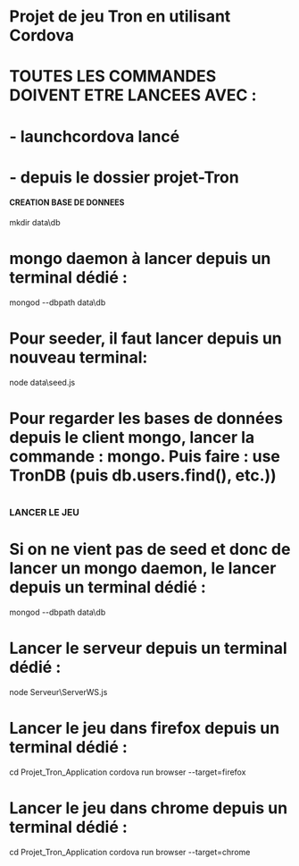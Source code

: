 # Projet de jeu Tron en utilisant Cordova

# TOUTES LES COMMANDES DOIVENT ETRE LANCEES AVEC  :
# - launchcordova lancé
# - depuis le dossier projet-Tron 


#### CREATION BASE DE DONNEES ###
mkdir data\db
# mongo daemon à lancer depuis un terminal dédié :
mongod --dbpath data\db
# Pour seeder, il faut lancer depuis un nouveau terminal:
node data\seed.js  
# Pour regarder les bases de données depuis le client mongo, lancer la commande : mongo. Puis faire : use TronDB (puis db.users.find(), etc.))
# ###############################

### LANCER LE JEU ###
# Si on ne vient pas de seed et donc de lancer un mongo daemon, le lancer depuis un terminal dédié :
mongod --dbpath data\db
# Lancer le serveur depuis un terminal dédié : 
node Serveur\ServerWS.js
# Lancer le jeu dans firefox depuis un terminal dédié :
cd Projet_Tron_Application
cordova run browser --target=firefox
# Lancer le jeu dans chrome depuis un terminal dédié :
cd Projet_Tron_Application
cordova run browser --target=chrome
# #########################################